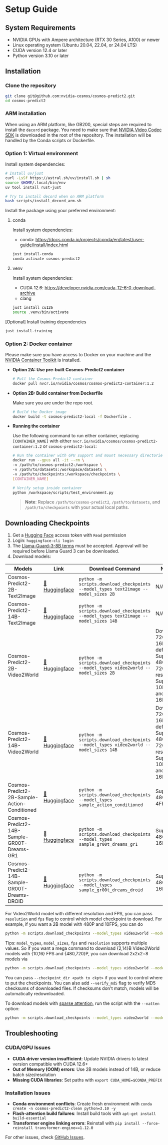 # Setup Guide

## System Requirements

* NVIDIA GPUs with Ampere architecture (RTX 30 Series, A100) or newer
* Linux operating system (Ubuntu 20.04, 22.04, or 24.04 LTS)
* CUDA version 12.4 or later
* Python version 3.10 or later

## Installation

### Clone the repository

```bash
git clone git@github.com:nvidia-cosmos/cosmos-predict2.git
cd cosmos-predict2
```

### ARM installation
When using an ARM platform, like GB200, special steps are required to install the `decord` package.
You need to make sure that [NVIDIA Video Codec SDK](https://developer.nvidia.com/nvidia-video-codec-sdk/download) is downloaded in the root of the repository.
The installation will be handled by the Conda scripts or Dockerfile.

### Option 1: Virtual environment

Install system dependencies:

```sh
# Install uv/just
curl -LsSf https://astral.sh/uv/install.sh | sh
source $HOME/.local/bin/env
uv tool install rust-just

# Try to install decord when on ARM platform
bash scripts/install_decord_arm.sh
```

Install the package using your preferred environment:

1. conda

   Install system dependencies:

   * conda: https://docs.conda.io/projects/conda/en/latest/user-guide/install/index.html

   ```sh
   just install-conda
   conda activate cosmos-predict2
   ```

2. venv

   Install system dependencies:

   * CUDA 12.6: https://developer.nvidia.com/cuda-12-6-0-download-archive
   * clang

   ```sh
   just install cu126
   source .venv/bin/activate
   ```

[Optional] Install training dependencies

```sh
just install-training
```

### Option 2: Docker container

Please make sure you have access to Docker on your machine and the [NVIDIA Container Toolkit](https://docs.nvidia.com/datacenter/cloud-native/container-toolkit/install-guide.html) is installed.

* **Option 2A: Use pre-built Cosmos-Predict2 container**

   ```bash
   # Pull the Cosmos-Predict2 container
   docker pull nvcr.io/nvidia/cosmos/cosmos-predict2-container:1.2
   ```

* **Option 2B: Build container from Dockerfile**

   Make sure you are under the repo root.
   ```bash
   # Build the Docker image
   docker build -t cosmos-predict2-local -f Dockerfile .
   ```

* **Running the container**

   Use the following command to run either container, replacing `[CONTAINER_NAME]` with either `nvcr.io/nvidia/cosmos/cosmos-predict2-container:1.2` or `cosmos-predict2-local`:

   ```bash
   # Run the container with GPU support and mount necessary directories
   docker run --gpus all -it --rm \
   -v /path/to/cosmos-predict2:/workspace \
   -v /path/to/datasets:/workspace/datasets \
   -v /path/to/checkpoints:/workspace/checkpoints \
   [CONTAINER_NAME]

   # Verify setup inside container
   python /workspace/scripts/test_environment.py
   ```

   > **Note**: Replace `/path/to/cosmos-predict2`, `/path/to/datasets`, and `/path/to/checkpoints` with your actual local paths.

## Downloading Checkpoints

1. Get a [Hugging Face](https://huggingface.co/settings/tokens) access token with `Read` permission
2. Login: `huggingface-cli login`
3. The [Llama-Guard-3-8B terms](https://huggingface.co/meta-llama/Llama-Guard-3-8B) must be accepted. Approval will be required before Llama Guard 3 can be downloaded.
4. Download models:

| Models | Link | Download Command | Notes |
|--------|------|------------------|-------|
| Cosmos-Predict2-2B-Text2Image | [🤗 Huggingface](https://huggingface.co/nvidia/Cosmos-Predict2-2B-Text2Image) | `python -m scripts.download_checkpoints --model_types text2image --model_sizes 2B` | N/A |
| Cosmos-Predict2-14B-Text2Image | [🤗 Huggingface](https://huggingface.co/nvidia/Cosmos-Predict2-14B-Text2Image) | `python -m scripts.download_checkpoints --model_types text2image --model_sizes 14B` | N/A |
| Cosmos-Predict2-2B-Video2World | [🤗 Huggingface](https://huggingface.co/nvidia/Cosmos-Predict2-2B-Video2World) | `python -m scripts.download_checkpoints --model_types video2world --model_sizes 2B` | Download 720P, 16FPS by default. Supports 480P and 720P resolution. Supports 10FPS and 16FPS |
| Cosmos-Predict2-14B-Video2World | [🤗 Huggingface](https://huggingface.co/nvidia/Cosmos-Predict2-14B-Video2World) | `python -m scripts.download_checkpoints --model_types video2world --model_sizes 14B` | Download 720P, 16FPS by default. Supports 480P and 720P resolution. Supports 10FPS and 16FPS |
| Cosmos-Predict2-2B-Sample-Action-Conditioned | [🤗 Huggingface](https://huggingface.co/nvidia/Cosmos-Predict2-2B-Sample-Action-Conditioned) | `python -m scripts.download_checkpoints --model_types sample_action_conditioned` | Supports 480P and 4FPS. |
| Cosmos-Predict2-14B-Sample-GR00T-Dreams-GR1 | [🤗 Huggingface](https://huggingface.co/nvidia/Cosmos-Predict2-14B-Sample-GR00T-Dreams-GR1) | `python -m scripts.download_checkpoints --model_types sample_gr00t_dreams_gr1` | Supports 480P and 16FPS. |
| Cosmos-Predict2-14B-Sample-GR00T-Dreams-DROID | [🤗 Huggingface](https://huggingface.co/nvidia/Cosmos-Predict2-14B-Sample-GR00T-Dreams-DROID) | `python -m scripts.download_checkpoints --model_types sample_gr00t_dreams_droid` | Supports 480P and 16FPS. |


For Video2World model with different resolution and FPS, you can pass `resolution` and `fps` flag to control which model checkpoint to download. For example, if you want a 2B model with 480P and 10FPS, you can do
```bash
python -m scripts.download_checkpoints --model_types video2world --model_sizes 2B --resolution 480 --fps 10
```

Tips: `model_types`, `model_sizes`, `fps` and `resolution` supports multiple values. So if you want a mega command to download {2,14}B Video2World models with {10,16} FPS and {480,720}P, you can download 2x2x2=8 models via
```bash
python -m scripts.download_checkpoints --model_types video2world --model_sizes 2B 14B --resolution 480 720 --fps 10 16
```

You can pass `--checkpoint_dir <path to ckpt>` if you want to control where to put the checkpoints.
You can also add `--verify_md5` flag to verify MD5 checksums of downloaded files. If checksums don't match, models will be automatically redownloaded.

To download models with [sparse attention](performance.md#sparse-attention-powered-by-natten), run the
script with the `--natten` option:

```bash
python -m scripts.download_checkpoints --model_types video2world --model_sizes 2B 14B --resolution 720 --fps 10 16 --natten
```

## Troubleshooting

### CUDA/GPU Issues
- **CUDA driver version insufficient**: Update NVIDIA drivers to latest version compatible with CUDA 12.6+
- **Out of Memory (OOM) errors**: Use 2B models instead of 14B, or reduce batch size/resolution
- **Missing CUDA libraries**: Set paths with `export CUDA_HOME=$CONDA_PREFIX`

### Installation Issues
- **Conda environment conflicts**: Create fresh environment with `conda create -n cosmos-predict2-clean python=3.10 -y`
- **Flash-attention build failures**: Install build tools with `apt-get install build-essential`
- **Transformer engine linking errors**: Reinstall with `pip install --force-reinstall transformer-engine==1.12.0`

For other issues, check [GitHub Issues](https://github.com/nvidia-cosmos/cosmos-predict2/issues).
